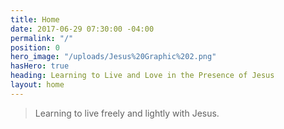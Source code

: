 ```yaml
---
title: Home
date: 2017-06-29 07:30:00 -04:00
permalink: "/"
position: 0
hero_image: "/uploads/Jesus%20Graphic%202.png"
hasHero: true
heading: Learning to Live and Love in the Presence of Jesus
layout: home
---
```



> Learning to live freely and lightly with Jesus.

